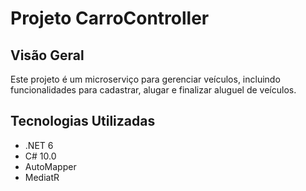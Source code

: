 # Projeto CarroController

## Visão Geral
Este projeto é um microserviço para gerenciar veículos, incluindo funcionalidades para cadastrar, alugar e finalizar aluguel de veículos.

## Tecnologias Utilizadas
- .NET 6
- C# 10.0
- AutoMapper
- MediatR